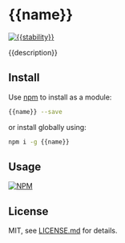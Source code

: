 # {{name}}

[![{{stability}}](http://badges.github.io/stability-badges/dist/{{stability}}.svg)](http://github.com/badges/stability-badges)

{{description}}

## Install

Use [npm](https://npmjs.com/) to install as a module:

```sh
{{name}} --save
```

or install globally using:

```sh
npm i -g {{name}}
```

## Usage

[![NPM](https://nodei.co/npm/{{name}}.png)](https://www.npmjs.com/package/{{name}})

## License

MIT, see [LICENSE.md](http://github.com/{{org.github}}/{{name}}/blob/master/LICENSE.md) for details.
